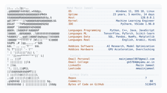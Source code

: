 <picture>
  <source srcset="https://raw.githubusercontent.com/mmazinjameel/mmazinjameel/main/dark_mode.svg?v=1745057360" media="(prefers-color-scheme: dark)">
  <img src="https://raw.githubusercontent.com/mmazinjameel/mmazinjameel/main/light_mode.svg?v=1745057360">
</picture>
